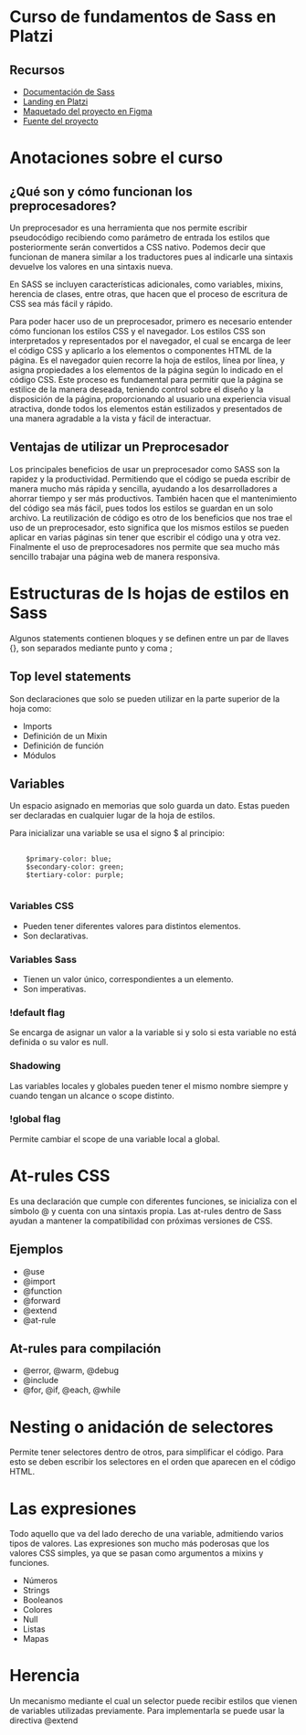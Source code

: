 # Curso de fundamentos de Sass en Platzi

## Recursos
- [Documentación de Sass](https://sass-lang.com/documentation/)
- [Landing en Platzi](https://anamdiazs.github.io/eco-store-platzi/)
- [Maquetado del proyecto en Figma](https://www.figma.com/file/Em1aDiIHmqozHpUAjsYhT7/Eco-Store-Mockups-(Copy)?node-id=0-1&t=XnwZpdCNaYggBsGh-0)
- [Fuente del proyecto](https://fonts.google.com/specimen/IBM+Plex+Sans?query=ibm+plex+sans)

# Anotaciones sobre el curso
## ¿Qué son y cómo funcionan los preprocesadores?

Un preprocesador es una herramienta que nos permite escribir pseudocódigo recibiendo como parámetro de entrada los estilos que posteriormente serán convertidos a CSS nativo. Podemos decir que funcionan de manera similar a los traductores pues al indicarle una sintaxis devuelve los valores en una sintaxis nueva.

En SASS se incluyen características adicionales, como variables, mixins, herencia de clases, entre otras, que hacen que el proceso de escritura de CSS sea más fácil y rápido.

Para poder hacer uso de un preprocesador, primero es necesario entender cómo funcionan los estilos CSS y el navegador. Los estilos CSS son interpretados y representados por el navegador, el cual se encarga de leer el código CSS y aplicarlo a los elementos o componentes HTML de la página. Es el navegador quien recorre la hoja de estilos, línea por línea, y asigna propiedades a los elementos de la página según lo indicado en el código CSS. Este proceso es fundamental para permitir que la página se estilice de la manera deseada, teniendo control sobre el diseño y la disposición de la página, proporcionando al usuario una experiencia visual atractiva, donde todos los elementos están estilizados y presentados de una manera agradable a la vista y fácil de interactuar.

## Ventajas de utilizar un Preprocesador

Los principales beneficios de usar un preprocesador como SASS son la rapidez y la productividad. Permitiendo que el código se pueda escribir de manera mucho más rápida y sencilla, ayudando a los desarrolladores a ahorrar tiempo y ser más productivos. También hacen que el mantenimiento del código sea más fácil, pues todos los estilos se guardan en un solo archivo. La reutilización de código es otro de los beneficios que nos trae el uso de un preprocesador, esto significa que los mismos estilos se pueden aplicar en varias páginas sin tener que escribir el código una y otra vez.
Finalmente el uso de preprocesadores nos permite que sea mucho más sencillo trabajar una página web de manera responsiva.

# Estructuras de ls hojas de estilos en Sass
Algunos statements contienen bloques y se definen entre un par de llaves {}, son separados mediante punto y coma ;

## Top level statements
Son declaraciones que solo se pueden utilizar en la parte superior de la hoja como:
- Imports
- Definición de un Mixin
- Definición de función
- Módulos

## Variables
Un espacio asignado en memorias que solo guarda un dato. Estas pueden ser declaradas en cualquier lugar de la hoja de estilos.

Para inicializar una variable se usa el signo $ al principio:

<pre>
  <code>
    $primary-color: blue;
    $secondary-color: green;
    $tertiary-color: purple;
  </code>
</pre>

### Variables CSS
- Pueden tener diferentes valores para distintos elementos.
- Son declarativas.

### Variables Sass
- Tienen un valor único, correspondientes a un elemento.
- Son imperativas.

### !default flag
Se encarga de asignar un valor a la variable si y solo si esta variable no está definida o su valor es null.

### Shadowing
Las variables locales y globales pueden tener el mismo nombre siempre y cuando tengan un alcance o scope distinto.

### !global flag
Permite cambiar el scope de una variable local a global.

# At-rules CSS
Es una declaración que cumple con diferentes funciones, se inicializa con el símbolo @ y cuenta con una sintaxis propia.
Las at-rules dentro de Sass ayudan a mantener la compatibilidad con próximas versiones de CSS.

## Ejemplos
- @use
- @import
- @function
- @forward
- @extend
- @at-rule

## At-rules para compilación
- @error, @warm, @debug 
- @include
- @for, @if, @each, @while

# Nesting o anidación de selectores
Permite tener selectores dentro de otros, para simplificar el código. Para esto se deben escribir los selectores en el orden que aparecen en el código HTML.

# Las expresiones
Todo aquello que va del lado derecho de una variable, admitiendo varios tipos de valores. Las expresiones son mucho más poderosas que los valores CSS simples, ya que se pasan como argumentos a mixins y funciones.
- Números
- Strings 
- Booleanos
- Colores
- Null
- Listas
- Mapas

# Herencia
Un mecanismo mediante el cual un selector puede recibir estilos que vienen de variables utilizadas previamente.
Para implementarla se puede usar la directiva @extend